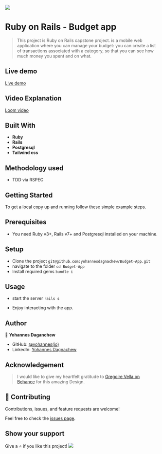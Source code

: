 ![](https://img.shields.io/badge/Microverse-blueviolet)

# Ruby on Rails - Budget app

> This project is Ruby on Rails capstone project. is a mobile web application where you can manage your budget: you can create a list of transactions associated with a category, so that you can see how much money you spent and on what.

## Live demo

[Live demo](https://budgetapp23.herokuapp.com/)

## Video Explanation

[Loom video](https://www.loom.com/share/b21d9696400b4550a7cbdd2f4ae78065)

## Built With

- **Ruby**
- **Rails**
- **Postgresql**
- **Tailwind css**

## Methodology used

- TDD via RSPEC

## Getting Started

To get a local copy up and running follow these simple example steps.

## Prerequisites

- You need Ruby v3+, Rails v7+ and Postgresql installed on your machine.

## Setup

- Clone the project `git@github.com:yohannesdagnachew/Budget-App.git`
- navigate to the folder `cd Budget-App`
- Install required gems `bundle i`

## Usage

- start the server `rails s`

- Enjoy interacting with the app.

## Author

👤 **Yohannes Daganchew**

- GitHub: [@yohannes(jo)](https://github.com/yohannesdagnachew/Budget-App)
- LinkedIn: [Yohannes Dagnachew](https://www.linkedin.com/in/yohannesdagnachew/)

## Acknowledgement

> I would like to give my heartfelt gratitude to [Gregoire Vella on Behance](https://www.behance.net/gregoirevella) for this amazing Design.

## 🤝 Contributing

Contributions, issues, and feature requests are welcome!

Feel free to check the [issues page](https://github.com/yohannesdagnachew/Budget-App/issues).

## Show your support

Give a ⭐️ if you like this project!
![](https://img.shields.io/badge/Microverse-blueviolet)
